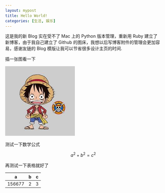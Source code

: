 ```yaml
---
layout: mypost
title: Hello World!
categories: [生活, 娱乐]
---
```

这是我的新 Blog 实在受不了 Mac 上的 Python 版本管理，重新用 Ruby 建立了新博客，由于我自己建立了 Github 的图床，我想以后写博客附件的管理会更加容易，感谢友链的 Blog 模版让我可以节省很多设计主页的时间.

插一张图看一下

![logo.jpg](https://raw.githubusercontent.com/beyes/Picture/master/img/logo.jpg)

测试一下数学公式

$$ a^2+b^2=c^2 $$

再测试一下表格就好了

a      | b | c
-------|---|--
156677 | 2 | 3